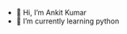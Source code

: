 - 👋 Hi, I’m  Ankit Kumar
- 🌱 I’m currently learning python 

<!---
sigmankit/sigmankit is a ✨ special ✨ repository because its `README.md` (this file) appears on your GitHub profile.
You can click the Prev iew link to take a look at your changes.
--->
